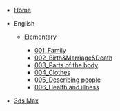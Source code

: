 * [Home](README)

* English
  
  * Elementary

    * [001_Family](./docs/English/Elementary/001_Family)
    * [002_Birth&Marriage&Death](./docs/English/Elementary/002_Birth_Marriage_Death)
    * [003_Parts of the body](./docs/English/Elementary/003_Parts_of_the_body)
    * [004_Clothes](./docs/English/Elementary/004_Clothes)
    * [005_Describing people](./docs/English/Elementary/005_Describing_people)
    * [006_Health and illness](./docs/English/Elementary/006_Health_and_illness)

* [3ds Max](./docs/3ds_max/README)


  


